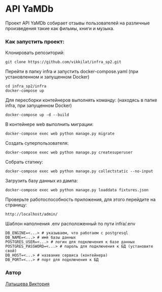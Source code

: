 # API YaMDb

Проект API YaMDb собирает отзывы пользователей на различные произведения такие как фильмы, книги и музыка.


### Как запустить проект:

Клонировать репозиторий:

```
git clone https://github.com/vikkilat/infra_sp2.git
```

Перейти в папку infra и запустить docker-compose.yaml
(при установленном и запущенном Docker)
```
cd infra_sp2/infra
docker-compose up
```

Для пересборки контейнеров выполнять команду:
(находясь в папке infra, при запущенном Docker)
```
docker-compose up -d --build
```

В контейнере web выполнить миграции:

```
docker-compose exec web python manage.py migrate
```

Создать суперпользователя:

```
docker-compose exec web python manage.py createsuperuser
```

Собрать статику:

```
docker-compose exec web python manage.py collectstatic --no-input
```

Загрузить базу данных из дампа:

```
docker-compose exec web python manage.py loaddata fixtures.json
```

Проверьте работоспособность приложения, для этого перейдите на страницу:

```
http://localhost/admin/
```


Шаблон наполнения .env расположенный по пути infra/.env
```
DB_ENGINE=<...> # указываем, что работаем с postgresql
DB_NAME=<...> # имя базы данных
POSTGRES_USER=<...> # логин для подключения к базе данных
POSTGRES_PASSWORD=<...> # пароль для подключения к БД (установите свой)
DB_HOST=<...> # название сервиса (контейнера)
DB_PORT=<...> # порт для подключения к БД 
```

### Автор
[Латышева Виктория](https://github.com/vikkilat) 